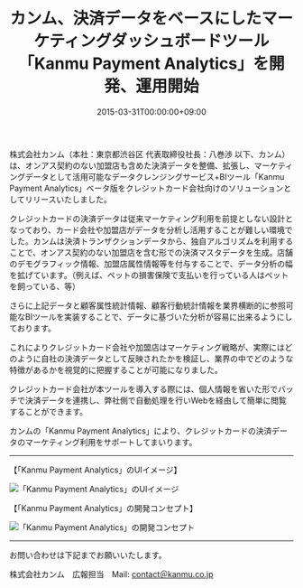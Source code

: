 ﻿---
title: "カンム、決済データをベースにしたマーケティングダッシュボードツール「Kanmu Payment Analytics」を開発、運用開始"
subTitle: "クレジットカードの決済データを活用したデータ分析ツール"
date: 2015-03-31T00:00:00+09:00
keywords: "決済情報,クレジットカード決済,カード決済,カンム,Kanmu,Dashboard,分析,Notオンアス,NotOnUs決済情報,クレジットカード決済,カード決済,カンム,Kanmu,Dashboard,分析,Notオンアス,NotOnUs"
path: "/news/20150331-kpa/"
draft: false
---


株式会社カンム（本社：東京都渋谷区 代表取締役社長：八巻渉 以下、カンム）は、オンアス契約のない加盟店も含めた決済データを整備、拡張し、マーケティングデータとして活用可能なデータクレンジングサービス+BIツール「Kanmu Payment Analytics」ベータ版をクレジットカード会社向けのソリューションとしてリリースいたしました。  

クレジットカードの決済データは従来マーケティング利用を前提としない設計となっており、カード会社や加盟店がデータを分析し活用することが難しい環境でした。カンムは決済トランザクションデータから、独自アルゴリズムを利用することで、オンアス契約のない加盟店を含む形での決済マスタデータを生成。店舗のデモグラフィック情報、加盟店属性情報等を付与することで、データ分析の幅を拡げています。（例えば、ペットの損害保険で支払いを行っている人はペットを飼っている、等）  

さらに上記データと顧客属性統計情報、顧客行動統計情報を業界横断的に参照可能なBIツールを実装することで、データに基づいた分析が容易に出来るようにしております。  

これによりクレジットカード会社や加盟店はマーケティング戦略が、実際にはどのように自社の決済データとして反映されたかを検証し、業界の中でどのような特徴があるかを視覚的に把握することが可能になりました。  

クレジットカード会社が本ツールを導入する際には、個人情報を省いた形でバッチで決済データを連携し、弊社側で自動処理を行いWebを経由して簡単に閲覧することができます。  

カンムの「Kanmu Payment Analytics」により、クレジットカードの決済データのマーケティング利用をサポートしてまいります。

---

【「Kanmu Payment Analytics」のUIイメージ】

![「Kanmu Payment Analytics」のUIイメージ](/img/news/dashboard.jpg)


【「Kanmu Payment Analytics」の開発コンセプト】

![「Kanmu Payment Analytics」の開発コンセプト](/img/news/outline.jpg)

---

お問い合わせは下記までお願いいたします。  

株式会社カンム　広報担当　Mail: [contact＠kanmu.co.jp](mailto:contact@kanmu.co.jp)
